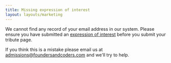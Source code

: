 ```yaml
---
title: Missing expression of interest
layout: layouts/marketing
---
```


We cannot find any record of your email address in our system. Please ensure you have submitted an [expression of interest](/forms/express-interest/) before you submit your tribute page.

If you think this is a mistake please email us at admissions@foundersandcoders.com and we'll try to help.
